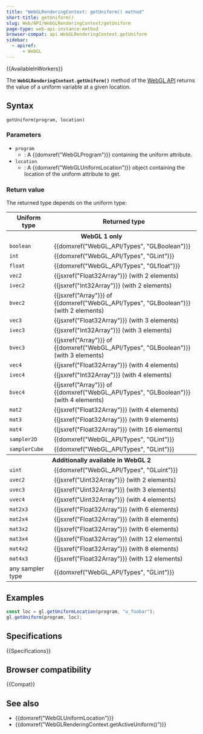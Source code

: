 ```yaml
---
title: "WebGLRenderingContext: getUniform() method"
short-title: getUniform()
slug: Web/API/WebGLRenderingContext/getUniform
page-type: web-api-instance-method
browser-compat: api.WebGLRenderingContext.getUniform
sidebar:
  - apiref:
      - WebGL
---
```


{{AvailableInWorkers}}

The **`WebGLRenderingContext.getUniform()`** method of the [WebGL API](/en-US/docs/Web/API/WebGL_API) returns the value of a uniform
variable at a given location.

## Syntax

```js-nolint
getUniform(program, location)
```

### Parameters

- `program`
  - : A {{domxref("WebGLProgram")}} containing the uniform attribute.
- `location`
  - : A {{domxref("WebGLUniformLocation")}} object containing the location of the uniform
    attribute to get.

### Return value

The returned type depends on the uniform type:

<table class="standard-table">
  <thead>
    <tr>
      <th scope="col">Uniform type</th>
      <th scope="col">Returned type</th>
    </tr>
  </thead>
  <tbody>
    <tr>
      <th colspan="2">WebGL 1 only</th>
    </tr>
    <tr>
      <td><code>boolean</code></td>
      <td>{{domxref("WebGL_API/Types", "GLBoolean")}}</td>
    </tr>
    <tr>
      <td><code>int</code></td>
      <td>{{domxref("WebGL_API/Types", "GLint")}}</td>
    </tr>
    <tr>
      <td><code>float</code></td>
      <td>{{domxref("WebGL_API/Types", "GLfloat")}}</td>
    </tr>
    <tr>
      <td><code>vec2</code></td>
      <td>{{jsxref("Float32Array")}} (with 2 elements)</td>
    </tr>
    <tr>
      <td><code>ivec2</code></td>
      <td>{{jsxref("Int32Array")}} (with 2 elements)</td>
    </tr>
    <tr>
      <td><code>bvec2</code></td>
      <td>
        {{jsxref("Array")}} of
        {{domxref("WebGL_API/Types", "GLBoolean")}} (with 2
        elements)
      </td>
    </tr>
    <tr>
      <td><code>vec3</code></td>
      <td>{{jsxref("Float32Array")}} (with 3 elements)</td>
    </tr>
    <tr>
      <td><code>ivec3</code></td>
      <td>{{jsxref("Int32Array")}} (with 3 elements)</td>
    </tr>
    <tr>
      <td><code>bvec3</code></td>
      <td>
        {{jsxref("Array")}} of
        {{domxref("WebGL_API/Types", "GLBoolean")}} (with 3
        elements)
      </td>
    </tr>
    <tr>
      <td><code>vec4</code></td>
      <td>{{jsxref("Float32Array")}} (with 4 elements)</td>
    </tr>
    <tr>
      <td><code>ivec4</code></td>
      <td>{{jsxref("Int32Array")}} (with 4 elements)</td>
    </tr>
    <tr>
      <td><code>bvec4</code></td>
      <td>
        {{jsxref("Array")}} of
        {{domxref("WebGL_API/Types", "GLBoolean")}} (with 4
        elements)
      </td>
    </tr>
    <tr>
      <td><code>mat2</code></td>
      <td>{{jsxref("Float32Array")}} (with 4 elements)</td>
    </tr>
    <tr>
      <td><code>mat3</code></td>
      <td>{{jsxref("Float32Array")}} (with 9 elements)</td>
    </tr>
    <tr>
      <td><code>mat4</code></td>
      <td>{{jsxref("Float32Array")}} (with 16 elements)</td>
    </tr>
    <tr>
      <td><code>sampler2D</code></td>
      <td>{{domxref("WebGL_API/Types", "GLint")}}</td>
    </tr>
    <tr>
      <td><code>samplerCube</code></td>
      <td>{{domxref("WebGL_API/Types", "GLint")}}</td>
    </tr>
    <tr>
      <th colspan="2">Additionally available in WebGL 2</th>
    </tr>
    <tr>
      <td><code>uint</code></td>
      <td>{{domxref("WebGL_API/Types", "GLuint")}}</td>
    </tr>
    <tr>
      <td><code>uvec2</code></td>
      <td>{{jsxref("Uint32Array")}} (with 2 elements)</td>
    </tr>
    <tr>
      <td><code>uvec3</code></td>
      <td>{{jsxref("Uint32Array")}} (with 3 elements)</td>
    </tr>
    <tr>
      <td><code>uvec4</code></td>
      <td>{{jsxref("Uint32Array")}} (with 4 elements)</td>
    </tr>
    <tr>
      <td><code>mat2x3</code></td>
      <td>{{jsxref("Float32Array")}} (with 6 elements)</td>
    </tr>
    <tr>
      <td><code>mat2x4</code></td>
      <td>{{jsxref("Float32Array")}} (with 8 elements)</td>
    </tr>
    <tr>
      <td><code>mat3x2</code></td>
      <td>{{jsxref("Float32Array")}} (with 6 elements)</td>
    </tr>
    <tr>
      <td><code>mat3x4</code></td>
      <td>{{jsxref("Float32Array")}} (with 12 elements)</td>
    </tr>
    <tr>
      <td><code>mat4x2</code></td>
      <td>{{jsxref("Float32Array")}} (with 8 elements)</td>
    </tr>
    <tr>
      <td><code>mat4x3</code></td>
      <td>{{jsxref("Float32Array")}} (with 12 elements)</td>
    </tr>
    <tr>
      <td>any sampler type</td>
      <td>{{domxref("WebGL_API/Types", "GLint")}}</td>
    </tr>
  </tbody>
</table>

## Examples

```js
const loc = gl.getUniformLocation(program, "u_foobar");
gl.getUniform(program, loc);
```

## Specifications

{{Specifications}}

## Browser compatibility

{{Compat}}

## See also

- {{domxref("WebGLUniformLocation")}}
- {{domxref("WebGLRenderingContext.getActiveUniform()")}}
